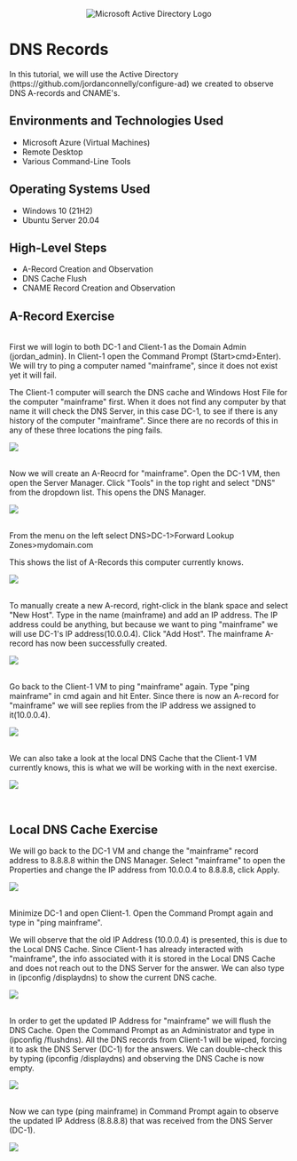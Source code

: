 <p align="center">
<img src="https://i.imgur.com/pU5A58S.png" alt="Microsoft Active Directory Logo"/>
</p>

<h1>DNS Records</h1>
In this tutorial, we will use the Active Directory (https://github.com/jordanconnelly/configure-ad) we created to observe DNS A-records and CNAME's. <br />



<h2>Environments and Technologies Used</h2>

- Microsoft Azure (Virtual Machines)
- Remote Desktop
- Various Command-Line Tools

<h2>Operating Systems Used </h2>

- Windows 10 (21H2)
- Ubuntu Server 20.04

<h2>High-Level Steps</h2>

- A-Record Creation and Observation
- DNS Cache Flush
- CNAME Record Creation and Observation

<h2>A-Record Exercise</h2>
</p>
<br />
First we will login to both DC-1 and Client-1 as the Domain Admin (jordan_admin). In Client-1 open the Command Prompt (Start>cmd>Enter). We will try to ping a computer named "mainframe", since it does not exist yet it will fail.
<p></p>
The Client-1 computer will search the DNS cache and Windows Host File for the computer "mainframe" first. When it does not find any computer by that name it will check the DNS Server, in this case DC-1, to see if there is any history of the computer "mainframe". Since there are no records of this in any of these three locations the ping fails.
<p>
<img src="https://imgur.com/v6Aij8W.png">
</p>
<br />
Now we will create an A-Reocrd for "mainframe". Open the DC-1 VM, then open the Server Manager. Click "Tools" in the top right and select "DNS" from the dropdown list. This opens the DNS Manager.
<p>
<img src="https://imgur.com/oyv4qYT.png">
</p>
<br />
From the menu on the left select DNS>DC-1>Forward Lookup Zones>mydomain.com
<p>
This shows the list of A-Records this computer currently knows.
<p>
<img src="https://imgur.com/Un9G8Wz.png">
</p>
<br />
To manually create a new A-record, right-click in the blank space and select "New Host". Type in the name (mainframe) and add an IP address. The IP address could be anything, but because we want to ping "mainframe" we will use DC-1's IP address(10.0.0.4). Click "Add Host". The mainframe A-record has now been successfully created.
<p>
<img src="https://imgur.com/tGtR3H4.png">
</p>
<br />
Go back to the Client-1 VM to ping "mainframe" again. Type "ping mainframe" in cmd again and hit Enter. Since there is now an A-record for "mainframe" we will see replies from the IP address we assigned to it(10.0.0.4).
<p>
<img src="https://imgur.com/lIHiaXZ.png">
</p>
<br />
We can also take a look at the local DNS Cache that the Client-1 VM currently knows, this is what we will be working with in the next exercise.
<p>
<img src="https://imgur.com/NkqoOME.png">
</p>
<br />
<h2>Local DNS Cache Exercise</h2>
</p>
We will go back to the DC-1 VM and change the "mainframe" record address to 8.8.8.8 within the DNS Manager. Select "mainframe" to open the Properties and change the IP address from 10.0.0.4 to 8.8.8.8, click Apply.
<p>
<img src="https://imgur.com/YknyDsU.png">
</p>
<br />
Minimize DC-1 and open Client-1. Open the Command Prompt again and type in "ping mainframe".
<p>
We will observe that the old IP Address (10.0.0.4) is presented, this is due to the Local DNS Cache. Since Client-1 has already interacted with "mainframe", the info associated with it is stored in the Local DNS Cache and does not reach out to the DNS Server for the answer. We can also type in (ipconfig /displaydns) to show the current DNS cache.
<p>
<img src="https://imgur.com/Ao16CQZ.png">
</p>
<br />
In order to get the updated IP Address for "mainframe" we will flush the DNS Cache. Open the Command Prompt as an Administrator and type in (ipconfig /flushdns). All the DNS records from Client-1 will be wiped, forcing it to ask the DNS Server (DC-1) for the answers. We can double-check this by typing (ipconfig /displaydns) and observing the DNS Cache is now empty. 
<p>
<img src="https://imgur.com/G9SwxoY.png">
</p>
<br />
Now we can type (ping mainframe) in Command Prompt again to observe the updated IP Address (8.8.8.8) that was received from the DNS Server (DC-1).
<p>
<img src="https://imgur.com/tP5tFs1.png">
</p>
<br />
